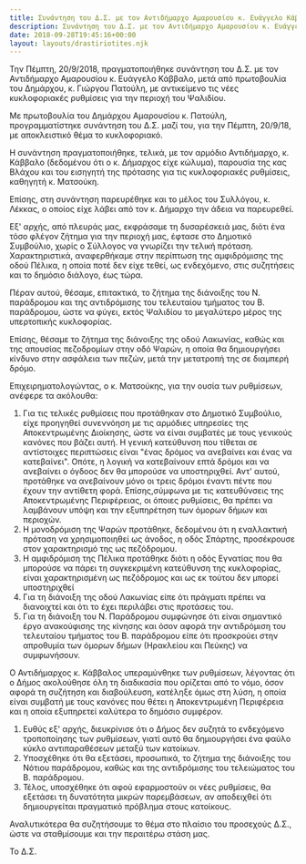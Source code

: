 ```yaml
---
title: Συνάντηση του Δ.Σ. με τον Αντιδήμαρχο Αμαρουσίου κ. Ευάγγελο Κάββαλο, με θέμα τις κυκλοφοριακές ρυθμίσεις Ψαλιδίου
description: Συνάντηση του Δ.Σ. με τον Αντιδήμαρχο Αμαρουσίου κ. Ευάγγελο Κάββαλο, με θέμα τις κυκλοφοριακές ρυθμίσεις Ψαλιδίου
date: 2018-09-28T19:45:16+00:00
layout: layouts/drastiriotites.njk
---
```

Την Πέμπτη, 20/9/2018, πραγματοποιήθηκε συνάντηση του Δ.Σ. με τον Αντιδήμαρχο Αμαρουσίου κ. Ευάγγελο Κάββαλο, μετά από πρωτοβουλία του Δημάρχου, κ. Γιώργου Πατούλη, με αντικείμενο τις νέες κυκλοφοριακές ρυθμίσεις για την περιοχή του Ψαλιδίου.
<!-- excerpt -->
 

 

Με πρωτοβουλία του Δημάρχου Αμαρουσίου κ. Πατούλη, προγραμματίστηκε συνάντηση του Δ.Σ. μαζί του, για την Πέμπτη, 20/9/18, με αποκλειστικό θέμα το κυκλοφοριακό.

 

Η συνάντηση πραγματοποιήθηκε, τελικά, με τον αρμόδιο Αντιδήμαρχο, κ. Κάββαλο (δεδομένου ότι ο κ. Δήμαρχος είχε κώλυμα), παρουσία της κας Βλάχου και του εισηγητή της πρότασης για τις κυκλοφοριακές ρυθμίσεις, καθηγητή κ. Ματσούκη.

Επίσης, στη συνάντηση παρευρέθηκε και το μέλος του Συλλόγου, κ. Λέκκας, ο οποίος είχε λάβει από τον κ. Δήμαρχο την άδεια να παρευρεθεί.

 

Εξ' αρχής, από πλευράς μας, εκφράσαμε τη δυσαρέσκειά μας, διότι ένα τόσο φλέγον ζήτημα για την περιοχή μας, έφτασε στο Δημοτικό Συμβούλιο, χωρίς ο Σύλλογος να γνωρίζει την τελική πρόταση. Χαρακτηριστικά, αναφερθήκαμε στην περίπτωση της αμφιδρόμισης της οδού Πέλικα, η οποία ποτέ δεν είχε τεθεί, ως ενδεχόμενο, στις συζητήσεις και το δημόσιο διάλογο, έως τώρα.

 

Πέραν αυτού, θέσαμε, επιτακτικά, το ζήτημα της διάνοιξης του Ν. παράδρομου και της αντιδρόμισης του τελευταίου τμήματος του Β. παράδρομου, ώστε να φύγει, εκτός Ψαλιδίου το μεγαλύτερο μέρος της υπερτοπικής κυκλοφορίας. 

 

Επίσης, θέσαμε το ζήτημα της διάνοιξης της οδού Λακωνίας, καθώς και της απουσίας πεζοδρομίων στην οδό Ψαρών, η οποία θα δημιουργήσει κίνδυνο στην ασφάλεια των πεζών, μετά την μετατροπή της σε διαμπερή δρόμο. 

 

Επιχειρηματολογώντας, ο κ. Ματσούκης, για την ουσία των ρυθμίσεων, ανέφερε τα ακόλουθα:

1. Για τις τελικές ρυθμίσεις που προτάθηκαν στο Δημοτικό Συμβούλιο, είχε προηγηθεί συνεννόηση με τις αρμόδιες υπηρεσίες της Αποκεντρωμένης Διοίκησης, ώστε να είναι συμβατές με τους γενικούς κανόνες που βάζει αυτή. Η γενική κατεύθυνση που τίθεται σε αντίστοιχες περιπτώσεις είναι "ένας δρόμος να ανεβαίνει και ένας να κατεβαίνει". Οπότε, η λογική να κατεβαίνουν επτά δρόμοι και να ανεβαίνει ο όγδοος δεν θα μπορούσε να υποστηριχθεί. Αντ' αυτού, προτάθηκε να ανεβαίνουν μόνο οι τρεις δρόμοι έναντι πέντε που έχουν την αντίθετη φορά. Επίσης,σύμφωνα με τις κατευθύνσεις της Αποκεντρωμένης Περιφέρειας, οι όποιες ρυθμίσεις, θα πρέπει να λαμβάνουν υπόψη και την εξυπηρέτηση των όμορων δήμων και περιοχών.
2. Η μονοδρόμιση της Ψαρών προτάθηκε, δεδομένου ότι η εναλλακτική πρόταση να χρησιμοποιηθεί ως άνοδος, η οδός Σπάρτης, προσέκρουσε στον χαρακτηρισμό της ως πεζόδρομου.
3. Η αμφιδρόμιση της Πέλικα προτάθηκε διότι η οδός Εγνατίας που θα μπορούσε να πάρει τη συγκεκριμένη κατεύθυνση της κυκλοφορίας, είναι χαρακτηρισμένη ως πεζόδρομος και ως εκ τούτου δεν μπορεί υποστηριχθεί
4. Για τη διάνοιξη της οδού Λακωνίας είπε ότι πράγματι πρέπει να διανοιχτεί και ότι το έχει περιλάβει στις προτάσεις του.
5. Για τη διάνοιξη του Ν. Παράδρομου συμφώνησε ότι είναι σημαντικό έργο ανακούφισης της κίνησης και όσον αφορά την αντιδρόμιση του τελευταίου τμήματος του Β. παράδρομου είπε ότι προσκρούει στην απροθυμία των όμορων δήμων (Ηρακλείου και Πεύκης) να συμφωνήσουν.

Ο Αντιδήμαρχος κ. Κάββαλος υπεραμύνθηκε των ρυθμίσεων, λέγοντας ότι ο Δήμος ακολούθησε όλη τη διαδικασία που ορίζεται από το νόμο, όσον αφορά τη συζήτηση και διαβούλευση, κατέληξε όμως στη λύση, η οποία είναι συμβατή με τους κανόνες που θέτει η Αποκεντρωμένη Περιφέρεια και η οποία εξυπηρετεί καλύτερα το δημόσιο συμφέρον. 

1. Ευθύς εξ' αρχής, διευκρίνισε ότι ο Δήμος δεν συζητά το ενδεχόμενο τροποποίησης των ρυθμίσεων, γιατί αυτό θα δημιουργήσει ένα φαύλο κύκλο αντιπαραθέσεων μεταξύ των κατοίκων.
2. Υποσχέθηκε ότι θα εξετάσει, προσωπικά, το ζήτημα της διάνοιξης του Νότιου παράδρομου, καθώς και της αντιδρόμισης του τελειώματος του Β. παράδρομου.
3. Τέλος, υποσχέθηκε ότι αφού εφαρμοστούν οι νέες ρυθμίσεις, θα εξετάσει τη δυνατότητα μικρών παρεμβάσεων, αν αποδειχθεί ότι δημιουργείται πραγματικό πρόβλημα στους κατοίκους.

Αναλυτικότερα θα συζητήσουμε το θέμα στο πλαίσιο του προσεχούς Δ.Σ., ώστε να σταθμίσουμε και την περαιτέρω στάση μας.

 

Το Δ.Σ.
